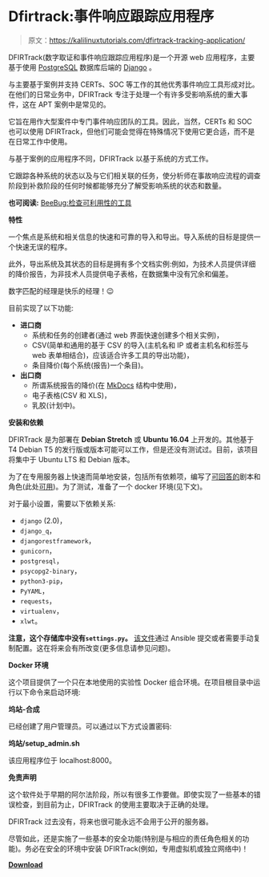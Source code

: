 # Dfirtrack:事件响应跟踪应用程序

> 原文：<https://kalilinuxtutorials.com/dfirtrack-tracking-application/>

DFIRTrack(数字取证和事件响应跟踪应用程序)是一个开源 web 应用程序，主要基于使用 [PostgreSQL](https://www.postgresql.org/) 数据库后端的 [Django](https://www.djangoproject.com/) 。

与主要基于案例并支持 CERTs、SOC 等工作的其他优秀事件响应工具形成对比。在他们的日常业务中，DFIRTrack 专注于处理一个有许多受影响系统的重大事件，这在 APT 案例中是常见的。

它旨在用作大型案件中专门事件响应团队的工具。因此，当然，CERTs 和 SOC 也可以使用 DFIRTrack，但他们可能会觉得在特殊情况下使用它更合适，而不是在日常工作中使用。

与基于案例的应用程序不同，DFIRTrack 以基于系统的方式工作。

它跟踪各种系统的状态以及与它们相关联的任务，使分析师在事故响应流程的调查阶段到补救阶段的任何时候都能够充分了解受影响系统的状态和数量。

**也可阅读:** [BeeBug:检查可利用性的工具](https://kalilinuxtutorials.com/beebug-checking-exploitability/)

**特性**

一个焦点是系统和相关信息的快速和可靠的导入和导出。导入系统的目标是提供一个快速无误的程序。

此外，导出系统及其状态的目标是拥有多个文档实例:例如，为技术人员提供详细的降价报告，为非技术人员提供电子表格，在数据集中没有冗余和偏差。

数字匹配的经理是快乐的经理！😉

目前实现了以下功能:

*   **进口商**
    *   系统和任务的创建者(通过 web 界面快速创建多个相关实例)，
    *   CSV(简单和通用的基于 CSV 的导入(主机名和 IP 或者主机名和标签与 web 表单相结合)，应该适合许多工具的导出功能)，
    *   条目降价(每个系统(报告)一个条目)。
*   **出口商**
    *   所谓系统报告的降价(在 [MkDocs](https://www.mkdocs.org/) 结构中使用)，
    *   电子表格(CSV 和 XLS)，
    *   乳胶(计划中)。

**安装和依赖**

DFIRTrack 是为部署在 **Debian Stretch** 或 **Ubuntu 16.04** 上开发的。其他基于 T4 Debian T5 的发行版或版本可能可以工作，但是还没有测试过。目前，该项目将集中于 Ubuntu LTS 和 Debian 版本。

为了在专用服务器上快速而简单地安装，包括所有依赖项，编写了[可回答的](https://docs.ansible.com/ansible/latest/)剧本和角色(此处[可用](https://github.com/stuhli/dfirtrack_ansible))。为了测试，准备了一个 docker 环境(见下文)。

对于最小设置，需要以下依赖关系:

*   `django` (2.0)，
*   `django_q`，
*   `djangorestframework`，
*   `gunicorn`，
*   `postgresql`，
*   `psycopg2-binary`，
*   `python3-pip`，
*   `PyYAML`，
*   `requests`，
*   `virtualenv`，
*   `xlwt`。

**注意，这个存储库中没有`settings.py`。** [该文件](https://github.com/stuhli/dfirtrack_ansible/blob/master/roles/dfirtrack/templates/settings.py.j2)通过 Ansible 提交或者需要手动复制配置。这在将来会有所改变(更多信息请参见问题)。

**Docker 环境**

这个项目提供了一个只在本地使用的实验性 Docker 组合环境。在项目根目录中运行以下命令来启动环境:

**坞站-合成**

已经创建了用户管理员。可以通过以下方式设置密码:

**坞站/setup_admin.sh**

该应用程序位于 localhost:8000。

**免责声明**

这个软件处于早期的阿尔法阶段，所以有很多工作要做。即使实现了一些基本的错误检查，到目前为止，DFIRTrack 的使用主要取决于正确的处理。

DFIRTrack 过去没有，将来也很可能永远不会用于公开的服务器。

尽管如此，还是实施了一些基本的安全功能(特别是与相应的责任角色相关的功能)。务必在安全的环境中安装 DFIRTrack(例如，专用虚拟机或独立网络中)！

[**Download**](https://github.com/stuhli/dfirtrack)